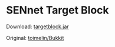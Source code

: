 SENnet Target Block
===========

Download: [targetblock.jar](/Higgs1/SENnet-TargetBlock/raw/master/dist/targetblock.jar)

Original: [toimelin/Bukkit](https://github.com/toimelin/Bukkit/blob/master/src/main/java/org/bukkit/TargetBlock.java)
